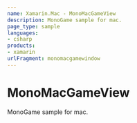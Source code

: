 ```yaml
---
name: Xamarin.Mac - MonoMacGameView
description: MonoGame sample for mac.
page_type: sample
languages:
- csharp
products:
- xamarin
urlFragment: monomacgamewindow
---
```

# MonoMacGameView

MonoGame sample for mac.
